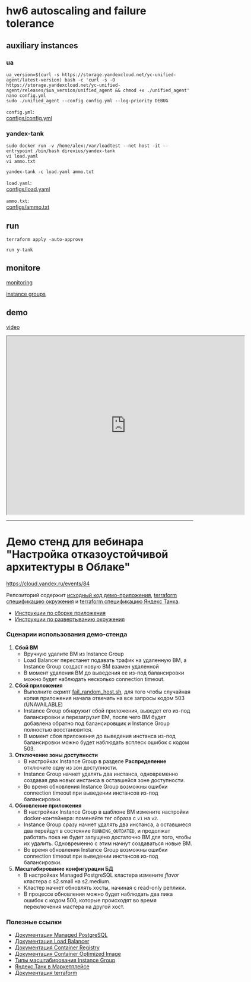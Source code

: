 # hw6 autoscaling and failure tolerance
## auxiliary instances
### ua
```
ua_version=$(curl -s https://storage.yandexcloud.net/yc-unified-agent/latest-version) bash -c 'curl -s -O https://storage.yandexcloud.net/yc-unified-agent/releases/$ua_version/unified_agent && chmod +x ./unified_agent'
nano config.yml
sudo ./unified_agent --config config.yml --log-priority DEBUG
```

`config.yml`:  
[configs/config.yml](configs/config.yml)

### yandex-tank
```
sudo docker run -v /home/alex:/var/loadtest --net host -it --entrypoint /bin/bash direvius/yandex-tank 
vi load.yaml
vi ammo.txt

yandex-tank -c load.yaml ammo.txt
```
`load.yaml`:  
[configs/load.yaml](configs/config.yml)  

`ammo.txt`:  
[configs/ammo.txt](configs/ammo.txt)


## run
```
terraform apply -auto-approve

run y-tank
```

## monitore   
[monitoring](https://monitoring.cloud.yandex.ru/folders/b1glopk0ffss77ku36od/explorer/queries?refresh=15&q.0.s=%22todo.flask_http_request_total%22%7BfolderId%3D%22b1glopk0ffss77ku36od%22%2C%20service%3D%22custom%22%2C%20method%3D%22GET%22%2C%20host%3D%22ua%22%2C%20status%3D%22200%22%2C%20zone_id%3D%22ru-central1-b%22%7D&range=1h&normz=off&colors=auto&type=auto&interpolation=linear&dsp_method=auto&dsp_aggr=default&dsp_fill=default&vis_labels=off&vis_aggr=avg)  

[instance groups](https://console.cloud.yandex.ru/folders/b1glopk0ffss77ku36od/compute/instance-groups)

## demo

[video](https://drive.google.com/file/d/113mOedw0WaMg-sXX6h1jLZ4XG8y1nDgR/view?usp=sharing)  

<iframe src="https://drive.google.com/file/d/113mOedw0WaMg-sXX6h1jLZ4XG8y1nDgR/preview" width="640" height="480" allow="autoplay"></iframe>

---  
# Демо стенд для вебинара "Настройка отказоустойчивой архитектуры в Облаке"
https://cloud.yandex.ru/events/84

Репозиторий содержит [исходный код демо-приложения](app), [terraform спецификацию окружения](terraform/app)
и [terraform спецификацию Яндекс Танка](terraform/tank).

* [Инструкции по сборке приложения](app/README.md)
* [Инструкции по развертыванию окружения](terraform/README.md)

### Сценарии использования демо-стенда
1. **Сбой ВМ** 
    * Вручную удалите ВМ из Instance Group
    * Load Balancer перестанет подавать трафик на удаленную ВМ, а Instance Group создаст новую ВМ взамен удаленной
    * В момент удаления ВМ до выведения ее из-под балансировки можно будет наблюдать несколько connection timeout.
2. **Сбой приложения**
    * Выполните скрипт [fail_random_host.sh](fail_random_host.sh), для того чтобы случайная копия приложения начала отвечать на все запросы кодом 503 (UNAVAILABLE)
    * Instance Group обнаружит сбой приложения, выведет его из-под балансировки и перезагрузит ВМ, после чего ВМ будет добавлена обратно под балансировщик и Instance Group полностью восстановится.
    * В момент сбоя приложения до выведения инстанса из-под балансировки можно будет наблюдать всплеск ошибок с кодом 503.
3. **Отключение зоны доступности**
    * В настройках Instance Group в разделе **Распределение** отключите одну из зон доступности.
    * Instance Group начнет удалять два инстанса, одновременно создавая два новых инстанса в оставшейся зоне доступности.
    * Во время обновления Instance Group возможны ошибки connection timeout при выведении инстансов из-под балансировки.
4. **Обновление приложения**
    * В настройках Instance Group в шаблоне ВМ измените настройки docker-контейнера: поменяйте тег образа с `v1` на `v2`.
    * Instance Group сразу начнет удалять два инстанса, а оставшиеся два перейдут в состояние `RUNNING_OUTDATED`, и продолжат работать
    пока не будет запущено достаточно ВМ для того, чтобы их удалить. Одновременно с этим начнут создаваться новые ВМ.
    * Во время обновления Instance Group возможны ошибки connection timeout при выведении инстансов из-под балансировки.
5. **Масштабирование конфигурации БД**
    * В настройках Managed PostgreSQL кластера измените *flavor* кластера с s2.small на s2.medium.
    * Кластер начнет обновлять хосты, начиная с read-only реплики.
    * В процессе обновления можно будет наблюдать два пика ошибок с кодом 500, которые происходят во время переключения мастера на другой хост.

### Полезные ссылки
* [Документация Managed PostgreSQL​](https://cloud.yandex.ru/docs/managed-postgresql/)
* [Документация Load Balancer​](https://cloud.yandex.ru/docs/load-balancer/)
* [Документация Container Registry​](https://cloud.yandex.ru/docs/container-registry/)
* [Документация Container Optimized Image​](https://cloud.yandex.ru/docs/container-registry/concepts/coi)
* [Типы масштабирования Instance Group​](https://cloud.yandex.ru/docs/compute/concepts/instance-groups/scale)
* [Яндекс.Танк в Маркетплейсе​](https://cloud.yandex.ru/marketplace/products/f2ec3euo68vni32pl7aj)
* [Документация terraform​](https://www.terraform.io/docs/providers/yandex/index.html)
